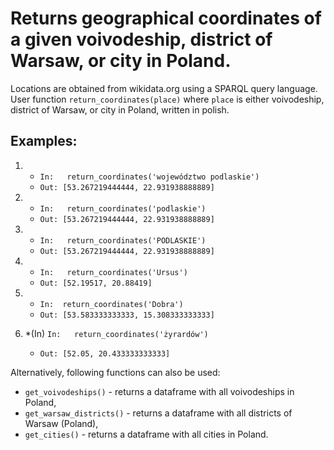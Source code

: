 Returns geographical coordinates of a given voivodeship, district of Warsaw, or city in Poland.
==============

Locations are obtained from wikidata.org using a SPARQL query language.
User function ```return_coordinates(place)``` where ```place``` is either voivodeship, district of Warsaw, or city in Poland, written in polish. 

Examples:
--------
1. 
    * ```In:   return_coordinates('województwo podlaskie')```
    * ```Out: [53.267219444444, 22.931938888889]```
   
2.
    * ```In:   return_coordinates('podlaskie')```
    * ```Out: [53.267219444444, 22.931938888889]```
3.
    * ```In:   return_coordinates('PODLASKIE')```
    * ```Out: [53.267219444444, 22.931938888889]```
4.
    * ```In:   return_coordinates('Ursus')```
    * ```Out: [52.19517, 20.88419]```
5.
    * ```In:  return_coordinates('Dobra')```
    * ```Out: [53.583333333333, 15.308333333333]```
6.
    *(In) ```In:   return_coordinates('żyrardów')```
    * ```Out: [52.05, 20.433333333333]```    
    
    
Alternatively, following functions can also be used:
* ```get_voivodeships()``` - returns a dataframe with all voivodeships in Poland,
* ```get_warsaw_districts()``` - returns a dataframe with all districts of Warsaw (Poland),
* ```get_cities()``` - returns a dataframe with all cities in Poland.
